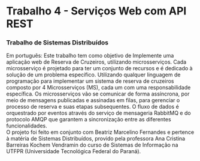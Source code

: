 # Trabalho 4 - Serviços Web com API REST #
### Trabalho de Sistemas Distribuídos
Em português:
Este trabalho tem como objetivo de Implemente uma aplicação web de Reserva de Cruzeiros, utilizando microsserviços. Cada microsserviço é projetado para ter um conjunto de recursos e é dedicado à solução de um problema específico. Utilizando qualquer linguagem de programação para implementar um sistema de reserva de cruzeiros composto por 4 Microsserviços (MS), cada um com uma
responsabilidade específica. Os microsserviços vão se comunicar de forma assíncrona, por meio de mensagens publicadas e assinadas em filas, para gerenciar o processo de reserva e suas etapas subsequentes. O fluxo de dados é orquestrado por eventos através do serviço de mensageria RabbitMQ e do protocolo AMQP que garantem a sincronização entre as diferentes funcionalidades.\
O projeto foi feito em conjunto com Beatriz Marcelino Fernandes e pertence à matéria de Sistemas Distribuídos, provido pela professora Ana Cristina Barreiras Kochem Vendramin do curso de Sistemas de Informação na UTFPR (Universidade Tecnológica Federal do Paraná).
